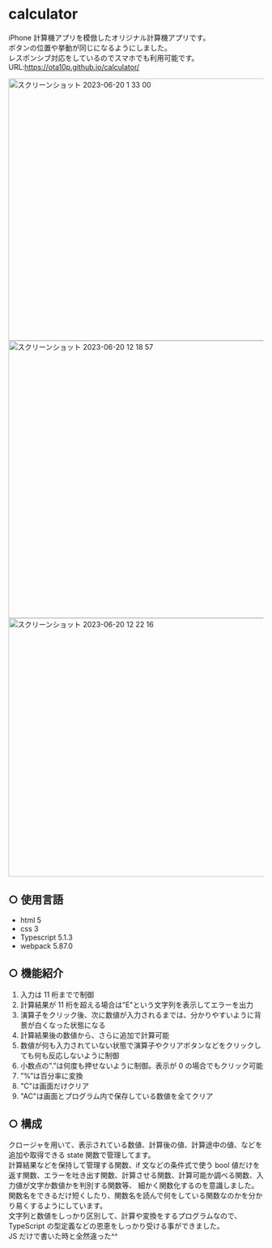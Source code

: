 # calculator

iPhone 計算機アプリを模倣したオリジナル計算機アプリです。  
ボタンの位置や挙動が同じになるようにしました。  
レスポンシブ対応をしているのでスマホでも利用可能です。  
URL:https://ota10p.github.io/calculator/  

<img width="517" alt="スクリーンショット 2023-06-20 1 33 00" src="https://github.com/ota10p/calculator/assets/135662234/c1bf16f0-1236-4708-9139-9003992d0ce0">
<img width="547" alt="スクリーンショット 2023-06-20 12 18 57" src="https://github.com/ota10p/calculator/assets/135662234/42829b49-d73d-407f-8565-19cd508ef175">
<img width="510" alt="スクリーンショット 2023-06-20 12 22 16" src="https://github.com/ota10p/calculator/assets/135662234/2751809e-77cf-4427-8edc-2096f8a47494">

## ○ 使用言語

- html 5
- css 3
- Typescript 5.1.3
- webpack 5.87.0

## ○ 機能紹介

1. 入力は 11 桁までで制御
2. 計算結果が 11 桁を超える場合は"E"という文字列を表示してエラーを出力
3. 演算子をクリック後、次に数値が入力されるまでは、分かりやすいように背景が白くなった状態になる
4. 計算結果後の数値から、さらに追加で計算可能
5. 数値が何も入力されていない状態で演算子やクリアボタンなどをクリックしても何も反応しないように制御
6. 小数点の"."は何度も押せないように制御。表示が 0 の場合でもクリック可能
7. ”%”は百分率に変換
8. "C"は画面だけクリア
9. "AC"は画面とプログラム内で保存している数値を全てクリア

## ○ 構成

クロージャを用いて、表示されている数値、計算後の値、計算途中の値、などを追加や取得できる state 関数で管理してます。  
計算結果などを保持して管理する関数、if 文などの条件式で使う bool 値だけを返す関数、エラーを吐き出す関数、計算させる関数、計算可能か調べる関数、入力値が文字か数値かを判別する関数等、
細かく関数化するのを意識しました。  
関数名をできるだけ短くしたり、関数名を読んで何をしている関数なのかを分かり易くするようにしています。  
文字列と数値をしっかり区別して、計算や変換をするプログラムなので、TypeScript の型定義などの恩恵をしっかり受ける事ができました。  
JS だけで書いた時と全然違った^^
